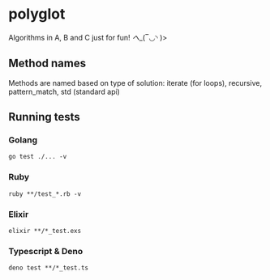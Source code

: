 # polyglot

Algorithms in A, B and C just for fun! _へ__(‾◡◝ )>

## Method names

Methods are named based on type of solution: iterate (for loops), recursive, pattern_match, std (standard api)

## Running tests

### Golang

`go test ./... -v`

### Ruby

`ruby **/test_*.rb -v`

### Elixir

`elixir **/*_test.exs`

### Typescript & Deno

`deno test **/*_test.ts`
